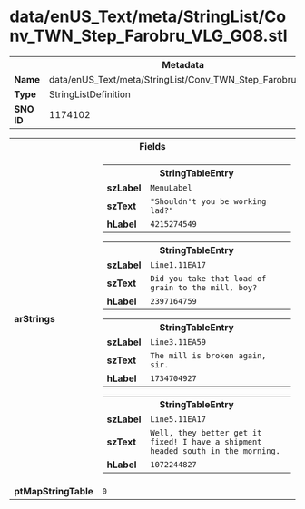 <h1>data/enUS_Text/meta/StringList/Conv_TWN_Step_Farobru_VLG_G08.stl</h1><table><tr><th colspan="100%">Metadata</th></tr><tr><td><b>Name</b></td><td>data/enUS_Text/meta/StringList/Conv_TWN_Step_Farobru_VLG_G08.stl</td></tr><tr><td><b>Type</b></td><td>StringListDefinition</td></tr><tr><td><b>SNO ID</b></td><td>1174102</td></tr></table>

<table><tr><th colspan="100%">Fields</th></tr><tr><td><b>arStrings</b></td><td><table><tr><th colspan="100%">StringTableEntry</th></tr><tr><td><b>szLabel</b></td><td><code>MenuLabel</code></td></tr><tr><td><b>szText</b></td><td><code>"Shouldn't you be working lad?"</code></td></tr><tr><td><b>hLabel</b></td><td><code>4215274549</code></td></tr></table>


<table><tr><th colspan="100%">StringTableEntry</th></tr><tr><td><b>szLabel</b></td><td><code>Line1.11EA17</code></td></tr><tr><td><b>szText</b></td><td><code>Did you take that load of grain to the mill, boy?</code></td></tr><tr><td><b>hLabel</b></td><td><code>2397164759</code></td></tr></table>


<table><tr><th colspan="100%">StringTableEntry</th></tr><tr><td><b>szLabel</b></td><td><code>Line3.11EA59</code></td></tr><tr><td><b>szText</b></td><td><code>The mill is broken again, sir.</code></td></tr><tr><td><b>hLabel</b></td><td><code>1734704927</code></td></tr></table>


<table><tr><th colspan="100%">StringTableEntry</th></tr><tr><td><b>szLabel</b></td><td><code>Line5.11EA17</code></td></tr><tr><td><b>szText</b></td><td><code>Well, they better get it fixed! I have a shipment headed south in the morning.</code></td></tr><tr><td><b>hLabel</b></td><td><code>1072244827</code></td></tr></table>


</td></tr><tr><td><b>ptMapStringTable</b></td><td><code>0</code></td></tr></table>

